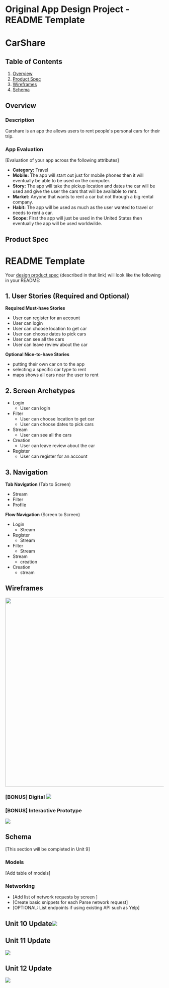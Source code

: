 Original App Design Project - README Template
===

# CarShare

## Table of Contents
1. [Overview](#Overview)
1. [Product Spec](#Product-Spec)
1. [Wireframes](#Wireframes)
2. [Schema](#Schema)

## Overview
### Description
Carshare is an app the allows users to rent people's personal cars for their trip.

### App Evaluation
[Evaluation of your app across the following attributes]
- **Category:** Travel
- **Mobile:** The app will start out just for mobile phones then it will eventually be able to be used on the computer. 
- **Story:** The app will take the pickup location and dates the car will be used and give the user the cars that will be available to rent.
- **Market:** Anyone that wants to rent a car but not through a big rental company.
- **Habit:** The app will be used as much as the user wanted to travel or needs to rent a car. 
- **Scope:** First the app will just be used in the United States then eventually the app will be used worldwilde.

## Product Spec


# README Template

Your [design product spec](https://hackmd.io/s/H1wGpVUh7) (described in that link) will look like the following in your README:

## 1. User Stories (Required and Optional)

**Required Must-have Stories**

 * User can register for an account 
 * User can login 
 * User can choose location to get car 
 * User can choose dates to pick cars 
 * User can see all the cars 
 * User can leave review about the car
 

**Optional Nice-to-have Stories**

 * putting their own car on to the app
 * selecting a specific car type to rent 
 * maps shows all cars near the user to rent 
 

## 2. Screen Archetypes

 * Login
     *  User can login 
 * Filter
     *  User can choose location to get car 
     * User can choose dates to pick cars 
 * Stream
     * User can see all the cars
 * Creation 
     * User can leave review about the car
 * Register
     * User can register for an account 
 
     

## 3. Navigation

**Tab Navigation** (Tab to Screen)

 * Stream
 * Filter 
 * Profile 

**Flow Navigation** (Screen to Screen)

 * Login
     * Stream 
 * Register
     * Stream
 * Filter 
     * Stream
 * Stream
     * creation
 * Creation 
     * stream 
 

## Wireframes
<img src="YOUR_WIREFRAME_IMAGE_URL" width=600>

### [BONUS] Digital ![](https://i.imgur.com/Au7cAxA.png)


### [BONUS] Interactive Prototype
![](https://i.imgur.com/3RKYtrL.gif)


## Schema 
[This section will be completed in Unit 9]
### Models
[Add table of models]
### Networking
- [Add list of network requests by screen ]
- [Create basic snippets for each Parse network request]
- [OPTIONAL: List endpoints if using existing API such as Yelp]

## Unit 10 Update![](https://i.imgur.com/JaEqDsV.gif)

## Unit 11 Update 
![](https://i.imgur.com/IrR2lr0.gif)

## Unit 12 Update 
![](https://i.imgur.com/wCMxyjQ.gif)

